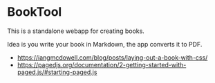 # BookTool

This is a standalone webapp for creating books.

Idea is you write your book in Markdown, the app converts it to PDF.

* https://iangmcdowell.com/blog/posts/laying-out-a-book-with-css/
* https://pagedjs.org/documentation/2-getting-started-with-paged.js/#starting-paged.js
